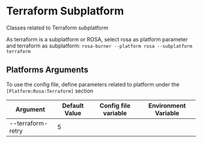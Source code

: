 # Terraform Subplatform


Classes related to Terraform subplatform

As terraform is a subplatform or ROSA, select rosa as platform parameter and terraform as subplatform:
`rosa-burner --platform rosa --subplatform terraform`

## Platforms Arguments

To use the config file, define parameters related to platform under the `[Platform:Rosa:Terraform]` section

| Argument                 | Default Value     | Config file variable | Environment Variable           |
|--------------------------|-------------------|----------------------|--------------------------------|
| --terraform-retry         | 5                 |                                |                                          |
